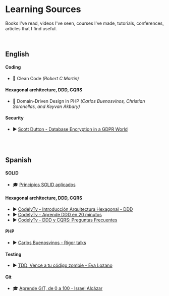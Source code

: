 # Learning Sources
Books I've read, videos I've seen, courses I've made, tutorials, conferences, articles that I find useful.

<br>

## English

#### Coding

* :book: Clean Code *(Robert C Martin)*

#### Hexagonal architecture, DDD, CQRS

* :book: Domain-Driven Design in PHP *(Carlos Buenosvinos, Christian Soronellas, and Keyvan Akbary)*

#### Security

* :arrow_forward: [Scott Dutton - Database Encryption in a GDPR World](https://www.youtube.com/watch?v=RTZXgxYGOWA)

<br><br>

## Spanish

#### SOLID

* :mortar_board: [Principios SOLID aplicados](https://pro.codely.tv/library/principios-solid-aplicados)

#### Hexagonal architecture, DDD, CQRS

* :arrow_forward: [CodelyTv - Introducción Arquitectura Hexagonal - DDD](https://www.youtube.com/watch?v=GZ9ic9QSO5U)
* :arrow_forward: [CodelyTv - Aprende DDD en 20 minutos](https://www.youtube.com/watch?v=dH5aSQLXtKg)
* :arrow_forward: [CodelyTv - DDD y CQRS: Preguntas Frecuentes](https://www.youtube.com/watch?v=auEhX4WfCRA)

#### PHP

* :arrow_forward: [Carlos Buenosvinos - Rigor talks](https://www.youtube.com/playlist?list=PLfgj7DYkKH3Cd8bdu5SIHGYXh_bPV2idP)

#### Testing

* :arrow_forward: [TDD, Vence a tu código zombie - Eva Lozano](https://www.youtube.com/watch?v=MkpvaPcYvqk)

#### Git

* :mortar_board: [Aprende GIT, de 0 a 100 - Israel Alcázar](https://www.tutellus.com/tecnologia/desarrollo-web/aprende-git-de-0-a-100-10852)

